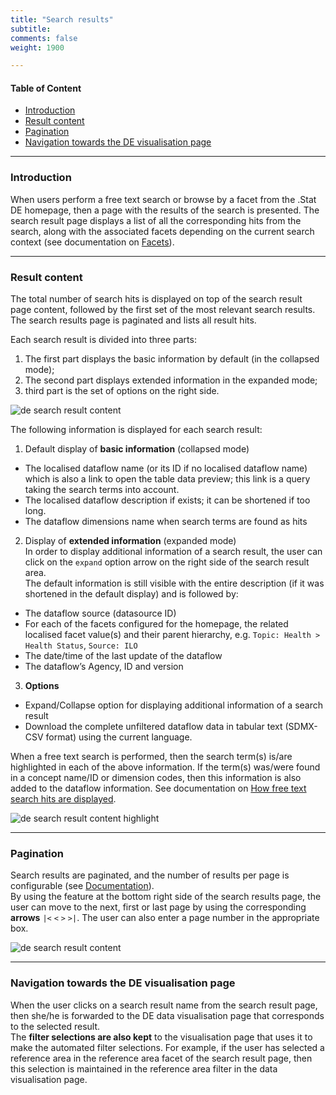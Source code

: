 ```yaml
---
title: "Search results"
subtitle: 
comments: false
weight: 1900

---
```


#### Table of Content
- [Introduction](#introduction)
- [Result content](#result-content)
- [Pagination](#pagination)
- [Navigation towards the DE visualisation page](#navigation-towards-the-de-visualisation-page)

---

### Introduction
When users perform a free text search or browse by a facet from the .Stat DE homepage, then a page with the results of the search is presented. The search result page displays a list of all the corresponding hits from the search, along with the associated facets depending on the current search context (see documentation on [Facets](https://sis-cc.gitlab.io/dotstatsuite-documentation/using-de/searching-data/facets/)). 

---

### Result content  
The total number of search hits is displayed on top of the search result page content, followed by the first set of the most relevant search results.  
The search results page is paginated and lists all result hits.   
 
Each search result is divided into three parts:   
1. The first part displays the basic information by default (in the collapsed mode);  
2. The second part displays extended information in the expanded mode;
3. third part is the set of options on the right side.   

![de search result content](/dotstatsuite-documentation/images/de-result-1.png)  

The following information is displayed for each search result:  
1. Default display of **basic information** (collapsed mode)  
* The localised dataflow name (or its ID if no localised dataflow name) which is also a link to open the table data preview; this link is a query taking the search terms into account.  
* The localised dataflow description if exists; it can be shortened if too long.
* The dataflow dimensions name when search terms are found as hits  

2. Display of **extended information** (expanded mode)  
In order to display additional information of a search result, the user can click on the `expand` option arrow on the right side of the search result area.  
The default information is still visible with the entire description (if it was shortened in the default display) and is followed by:
* The dataflow source (datasource ID)
* For each of the facets configured for the homepage, the related localised facet value(s) and their parent hierarchy, e.g. `Topic: Health > Health Status`, `Source: ILO`
* The date/time of the last update of the dataflow
* The dataflow’s Agency, ID and version

3. **Options**
* Expand/Collapse option for displaying additional information of a search result
* Download the complete unfiltered dataflow data in tabular text (SDMX-CSV format) using the current language.

When a free text search is performed, then the search term(s) is/are highlighted in each of the above information. If the term(s) was/were found in a concept name/ID or dimension codes, then this information is also added to the dataflow information. See documentation on [How free text search hits are displayed](https://sis-cc.gitlab.io/dotstatsuite-documentation/using-de/searching-data/free-text-search/).  
  
![de search result content highlight](/dotstatsuite-documentation/images/de-result-highlight-1.png)  
  
---

### Pagination
Search results are paginated, and the number of results per page is configurable (see [Documentation](https://sis-cc.gitlab.io/dotstatsuite-documentation/configurations/de-configuration/#search-result-page-number-of-results-per-page)).  
By using the feature at the bottom right side of the search results page, the user can move to the next, first or last page by using the corresponding **arrows** `|<` `<` `>` `>|`. The user can also enter a page number in the appropriate box.

![de search result content](/dotstatsuite-documentation/images/de-result-2.png)

---

### Navigation towards the DE visualisation page
When the user clicks on a search result name from the search result page, then she/he is forwarded to the DE data visualisation page that corresponds to the selected result.  
The **filter selections are also kept** to the visualisation page that uses it to make the automated filter selections. For example, if the user has selected a reference area in the reference area facet of the search result page, then this selection is maintained in the reference area filter in the data visualisation page.



